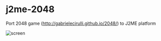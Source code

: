 j2me-2048
=========

Port 2048 game (http://gabrielecirulli.github.io/2048/) to J2ME platform

![screen](https://cloud.githubusercontent.com/assets/741251/2623297/43871bba-bce5-11e3-8f48-401a0b872ca5.png)
